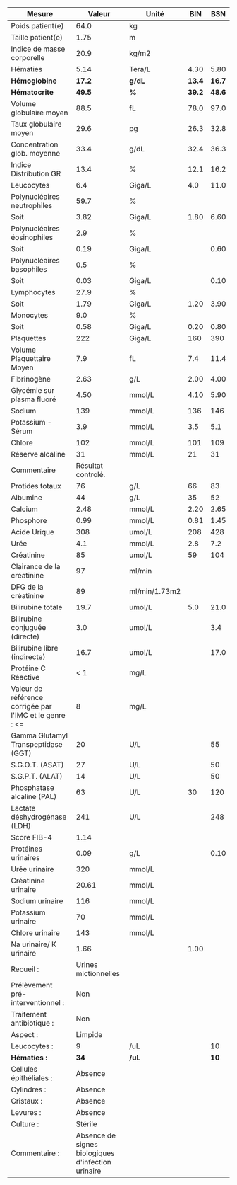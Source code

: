 |                         Mesure                        |                      Valeur                      |    Unité    |   BIN  |   BSN  |
|-------------------------------------------------------|--------------------------------------------------|-------------|--------|--------|
|                    Poids patient(e)                   |                       64.0                       |      kg     |        |        |
|                   Taille patient(e)                   |                       1.75                       |      m      |        |        |
|               Indice de masse corporelle              |                       20.9                       |    kg/m2    |        |        |
|                        Hématies                       |                       5.14                       |    Tera/L   |  4.30  |  5.80  |
|                    **Hémoglobine**                    |                     **17.2**                     |   **g/dL**  |**13.4**|**16.7**|
|                    **Hématocrite**                    |                     **49.5**                     |    **%**    |**39.2**|**48.6**|
|                Volume globulaire moyen                |                       88.5                       |      fL     |  78.0  |  97.0  |
|                 Taux globulaire moyen                 |                       29.6                       |      pg     |  26.3  |  32.8  |
|              Concentration glob. moyenne              |                       33.4                       |     g/dL    |  32.4  |  36.3  |
|                 Indice Distribution GR                |                       13.4                       |      %      |  12.1  |  16.2  |
|                       Leucocytes                      |                        6.4                       |    Giga/L   |   4.0  |  11.0  |
|              Polynucléaires neutrophiles              |                       59.7                       |      %      |        |        |
|                          Soit                         |                       3.82                       |    Giga/L   |  1.80  |  6.60  |
|              Polynucléaires éosinophiles              |                        2.9                       |      %      |        |        |
|                          Soit                         |                       0.19                       |    Giga/L   |        |  0.60  |
|               Polynucléaires basophiles               |                        0.5                       |      %      |        |        |
|                          Soit                         |                       0.03                       |    Giga/L   |        |  0.10  |
|                      Lymphocytes                      |                       27.9                       |      %      |        |        |
|                          Soit                         |                       1.79                       |    Giga/L   |  1.20  |  3.90  |
|                       Monocytes                       |                        9.0                       |      %      |        |        |
|                          Soit                         |                       0.58                       |    Giga/L   |  0.20  |  0.80  |
|                       Plaquettes                      |                        222                       |    Giga/L   |   160  |   390  |
|               Volume Plaquettaire Moyen               |                        7.9                       |      fL     |   7.4  |  11.4  |
|                      Fibrinogène                      |                       2.63                       |     g/L     |  2.00  |  4.00  |
|               Glycémie sur plasma fluoré              |                       4.50                       |    mmol/L   |  4.10  |  5.90  |
|                         Sodium                        |                        139                       |    mmol/L   |   136  |   146  |
|                   Potassium - Sérum                   |                        3.9                       |    mmol/L   |   3.5  |   5.1  |
|                         Chlore                        |                        102                       |    mmol/L   |   101  |   109  |
|                    Réserve alcaline                   |                        31                        |    mmol/L   |   21   |   31   |
|                      Commentaire                      |                Résultat controlé.                |             |        |        |
|                    Protides totaux                    |                        76                        |     g/L     |   66   |   83   |
|                        Albumine                       |                        44                        |     g/L     |   35   |   52   |
|                        Calcium                        |                       2.48                       |    mmol/L   |  2.20  |  2.65  |
|                       Phosphore                       |                       0.99                       |    mmol/L   |  0.81  |  1.45  |
|                      Acide Urique                     |                        308                       |    umol/L   |   208  |   428  |
|                          Urée                         |                        4.1                       |    mmol/L   |   2.8  |   7.2  |
|                       Créatinine                      |                        85                        |    umol/L   |   59   |   104  |
|               Clairance de la créatinine              |                        97                        |    ml/min   |        |        |
|                  DFG de la créatinine                 |                        89                        |ml/min/1.73m2|        |        |
|                   Bilirubine totale                   |                       19.7                       |    umol/L   |   5.0  |  21.0  |
|             Bilirubine conjuguée (directe)            |                        3.0                       |    umol/L   |        |   3.4  |
|              Bilirubine libre (indirecte)             |                       16.7                       |    umol/L   |        |  17.0  |
|                  Protéine C Réactive                  |                        < 1                       |     mg/L    |        |        |
|Valeur de référence corrigée par l'IMC et le genre : <=|                         8                        |     mg/L    |        |        |
|          Gamma Glutamyl Transpeptidase (GGT)          |                        20                        |     U/L     |        |   55   |
|                    S.G.O.T. (ASAT)                    |                        27                        |     U/L     |        |   50   |
|                    S.G.P.T. (ALAT)                    |                        14                        |     U/L     |        |   50   |
|               Phosphatase alcaline (PAL)              |                        63                        |     U/L     |   30   |   120  |
|              Lactate déshydrogénase (LDH)             |                        241                       |     U/L     |        |   248  |
|                      Score FIB-4                      |                       1.14                       |             |        |        |
|                  Protéines urinaires                  |                       0.09                       |     g/L     |        |  0.10  |
|                     Urée urinaire                     |                        320                       |    mmol/L   |        |        |
|                  Créatinine urinaire                  |                       20.61                      |    mmol/L   |        |        |
|                    Sodium urinaire                    |                        116                       |    mmol/L   |        |        |
|                   Potassium urinaire                  |                        70                        |    mmol/L   |        |        |
|                    Chlore urinaire                    |                        143                       |    mmol/L   |        |        |
|                Na urinaire/ K urinaire                |                       1.66                       |             |  1.00  |        |
|                       Recueil :                       |               Urines mictionnelles               |             |        |        |
|           Prélèvement pré-interventionnel :           |                        Non                       |             |        |        |
|               Traitement antibiotique :               |                        Non                       |             |        |        |
|                        Aspect :                       |                      Limpide                     |             |        |        |
|                      Leucocytes :                     |                         9                        |     /uL     |        |   10   |
|                     **Hématies :**                    |                      **34**                      |   **/uL**   |        | **10** |
|                Cellules épithéliales :                |                      Absence                     |             |        |        |
|                      Cylindres :                      |                      Absence                     |             |        |        |
|                       Cristaux :                      |                      Absence                     |             |        |        |
|                       Levures :                       |                      Absence                     |             |        |        |
|                       Culture :                       |                      Stérile                     |             |        |        |
|                     Commentaire :                     |Absence de signes biologiques d'infection urinaire|             |        |        |